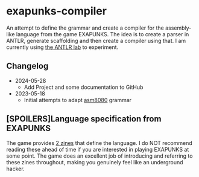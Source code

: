 # exapunks-compiler
An attempt to define the grammar and create a compiler for the assembly-like language from the game EXAPUNKS. The idea is to create a parser in ANTLR, generate scaffolding and then create a compiler using that. I am currently using [the ANTLR lab](http://lab.antlr.org/) to experiment.

## Changelog
* 2024-05-28
  * Add Project and some documentation to GitHub
* 2023-05-18
  * Initial attempts to adapt [asm8080](https://github.com/antlr/grammars-v4/blob/master/asm/asm8080/asm8080.g4) grammar

## [SPOILERS]Language specification from EXAPUNKS
The game provides [2 zines](https://exazines.mattmerr.com/) that define the language. I do NOT recommend reading these ahead of time if you are interested in playing EXAPUNKS at some point. The game does an excellent job of introducing and referring to these zines throughout, making you genuinely feel like an underground hacker.
